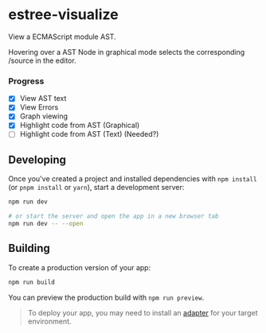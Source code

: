 # estree-visualize

View a ECMAScript module AST.

Hovering over a AST Node in graphical mode selects the corresponding /source in the editor.

### Progress 

- [X] View AST text
- [X] View Errors
- [X] Graph viewing
- [X] Highlight code from AST (Graphical) 
- [ ] Highlight code from AST (Text) (Needed?)

## Developing

Once you've created a project and installed dependencies with `npm install` (or `pnpm install` or `yarn`), start a development server:

```bash
npm run dev

# or start the server and open the app in a new browser tab
npm run dev -- --open
```

## Building

To create a production version of your app:

```bash
npm run build
```

You can preview the production build with `npm run preview`.

> To deploy your app, you may need to install an [adapter](https://svelte.dev/docs/kit/adapters) for your target environment.
